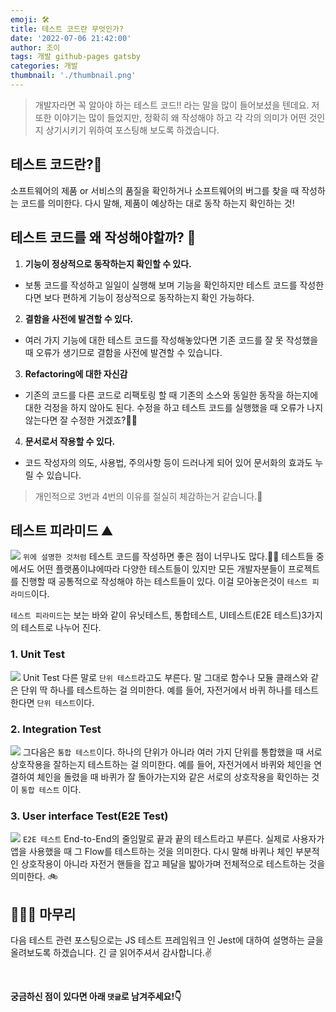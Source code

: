 ```yaml
---
emoji: 🛠
title: 테스트 코드란 무엇인가?
date: '2022-07-06 21:42:00'
author: 조이
tags: 개발 github-pages gatsby
categories: 개발
thumbnail: './thumbnail.png'
---
```


> 개발자라면 꼭 알아야 하는 테스트 코드!! 라는 말을 많이 들어보셨을 텐데요. 저 또한 이야기는 많이 들었지만, 정확히 왜 작성해야 하고 각 각의 의미가 어떤 것인지 상기시키기 위하여 포스팅해 보도록 하겠습니다.

## 테스트 코드란?🧐

소프트웨어의 제품 or 서비스의 품질을 확인하거나 소프트웨어의 버그를 찾을 때 작성하는 코드를 의미한다. 다시 말해, 제품이 예상하는 대로 동작 하는지 확인하는 것!

## 테스트 코드를 왜 작성해야할까? 🤔

1. **기능이 정상적으로 동작하는지 확인할 수 있다.**

- 보통 코드를 작성하고 일일이 실행해 보며 기능을 확인하지만 테스트 코드를 작성한다면 보다 편하게 기능이 정상적으로 동작하는지 확인 가능하다.

2. **결함을 사전에 발견할 수 있다.**

- 여러 가지 기능에 대한 테스트 코드를 작성해놓았다면 기존 코드를 잘 못 작성했을 때 오류가 생기므로 결함을 사전에 발견할 수 있습니다.

3. **Refactoring에 대한 자신감**

- 기존의 코드를 다른 코드로 리팩토링 할 때 기존의 소스와 동일한 동작을 하는지에 대한 걱정을 하지 않아도 된다. 수정을 하고 테스트 코드를 실행했을 때 오류가 나지 않는다면 잘 수정한 거겠죠?👍🏻

4. **문서로서 작용할 수 있다.**

- 코드 작성자의 의도, 사용법, 주의사항 등이 드러나게 되어 있어 문서화의 효과도 누릴 수 있습니다.

> 개인적으로 3번과 4번의 이유를 절실히 체감하는거 같습니다.🥰

## 테스트 피라미드 ⛰

![](https://images.velog.io/images/jooyoung/post/4c136f7d-6fc4-425b-9a3c-4dbe40cfe719/%E1%84%83%E1%85%A1%E1%84%8B%E1%85%AE%E1%86%AB%E1%84%85%E1%85%A9%E1%84%83%E1%85%B3.png)
`위에 설명한 것처럼` 테스트 코드를 작성하면 좋은 점이 너무나도 많다.👍🏻 테스트들 중에서도 어떤 플랫폼이냐에따라 다양한 테스트들이 있지만 모든 개발자분들이 프로젝트를 진행할 때 공통적으로 작성해야 하는 테스트들이 있다. 이걸 모아놓은것이 `테스트 피라미드`이다.

`테스트 피라미드`는 보는 바와 같이 유닛테스트, 통합테스트, UI테스트(E2E 테스트)3가지의 테스트로 나누어 진다.

### 1. Unit Test

![](<https://images.velog.io/images/jooyoung/post/ec81c3ed-5c32-4fd3-9dff-e28f1d723223/%E1%84%83%E1%85%A1%E1%84%8B%E1%85%AE%E1%86%AB%E1%84%85%E1%85%A9%E1%84%83%E1%85%B3%20(1).png>)
Unit Test 다른 말로 `단위 테스트`라고도 부른다. 말 그대로 함수나 모듈 클래스와 같은 단위 딱 하나를 테스트하는 걸 의미한다. 예를 들어, 자전거에서 바퀴 하나를 테스트한다면 `단위 테스트`이다.

### 2. Integration Test

![](<https://images.velog.io/images/jooyoung/post/8d20728c-d308-41ee-b326-4155d51ad1bf/%E1%84%83%E1%85%A1%E1%84%8B%E1%85%AE%E1%86%AB%E1%84%85%E1%85%A9%E1%84%83%E1%85%B3%20(2).png>)
그다음은 `통합 테스트`이다. 하나의 단위가 아니라 여러 가지 단위를 통합했을 때 서로 상호작용을 잘하는지 테스트하는 걸 의미한다. 예를 들어, 자전거에서 바퀴와 체인을 연결하여 체인을 돌렸을 때 바퀴가 잘 돌아가는지와 같은 서로의 상호작용을 확인하는 것이 `통합 테스트` 이다.

### 3. User interface Test(E2E Test)

![](https://images.velog.io/images/jooyoung/post/cf16c7f2-fdd6-4d89-bd43-f96e35d10c15/%E1%84%83%E1%85%A1%E1%84%8B%E1%85%AE%E1%86%AB%E1%84%85%E1%85%A9%E1%84%83%E1%85%B3.png)
`E2E 테스트` End-to-End의 줄임말로 끝과 끝의 테스트라고 부른다. 실제로 사용자가 앱을 사용했을 때 그 Flow를 테스트하는 것을 의미한다. 다시 말해 바퀴나 체인 부분적인 상호작용이 아니라 자전거 핸들을 잡고 페달을 밟아가며 전체적으로 테스트하는 것을 의미한다. 🚲

## 🕵🏻‍♂️ 마무리

다음 테스트 관련 포스팅으로는 JS 테스트 프레임워크 인 Jest에 대하여 설명하는 글을 올려보도록 하겠습니다. 긴 글 읽어주셔서 감사합니다.✌️

<br/>

**궁금하신 점이 있다면 아래 `댓글`로 남겨주세요!👇**
